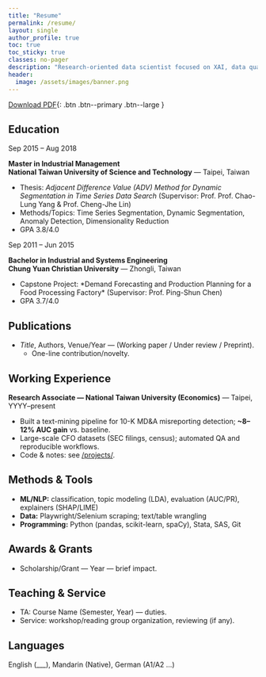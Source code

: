 ```yaml
---
title: "Resume"
permalink: /resume/
layout: single
author_profile: true
toc: true
toc_sticky: true
classes: no-pager
description: "Research-oriented data scientist focused on XAI, data quality, and misinformation detection."
header:
  image: /assets/images/banner.png
---
```


[Download PDF](/assets/cv/WeiJu_Liao_CV.pdf){: .btn .btn--primary .btn--large }

## Education

<div class="edu-list">

  <div class="edu-item">
    <div class="edu-date">Sep 2015 – Aug 2018</div>
    <div class="edu-body">
      <p><strong>Master in Industrial Management<br>National Taiwan University of Science and Technology</strong> — Taipei, Taiwan</p>
      <ul>
        <li>Thesis: <em>Adjacent Difference Value (ADV) Method for Dynamic Segmentation in Time Series Data Search</em> (Supervisor: Prof. Prof. Chao-Lung Yang & Prof. Cheng-Jhe Lin)</li>
        <li>Methods/Topics: Time Series Segmentation, Dynamic Segmentation, Anomaly Detection, Dimensionality Reduction</li>
        <li>GPA 3.8/4.0</li>
      </ul>
    </div>
  </div>

  <div class="edu-item">
    <div class="edu-date">Sep 2011 – Jun 2015</div>
    <div class="edu-body">
      <p><strong>Bachelor in Industrial and Systems Engineering<br>Chung Yuan Christian University</strong> — Zhongli, Taiwan</p>
      <ul>
        <li>Capstone Project: *Demand Forecasting and Production Planning for a Food Processing Factory* (Supervisor: Prof. Ping-Shun Chen)</li>
        <li>GPA 3.7/4.0</li>
      </ul>
    </div>
  </div>

</div>

## Publications
- *Title*, Authors, Venue/Year — (Working paper / Under review / Preprint).  
  - One-line contribution/novelty.

## Working Experience
**Research Associate — National Taiwan University (Economics)** — Taipei, YYYY–present  
- Built a text-mining pipeline for 10-K MD&A misreporting detection; **~8–12% AUC gain** vs. baseline.  
- Large-scale CFO datasets (SEC filings, census); automated QA and reproducible workflows.  
- Code & notes: see [/projects/](/projects/).

## Methods & Tools
- **ML/NLP:** classification, topic modeling (LDA), evaluation (AUC/PR), explainers (SHAP/LIME)  
- **Data:** Playwright/Selenium scraping; text/table wrangling  
- **Programming:** Python (pandas, scikit-learn, spaCy), Stata, SAS, Git

## Awards & Grants
- Scholarship/Grant — Year — brief impact.

## Teaching & Service
- TA: Course Name (Semester, Year) — duties.  
- Service: workshop/reading group organization, reviewing (if any).

## Languages
English (___), Mandarin (Native), German (A1/A2 …)